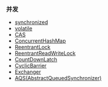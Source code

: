 ### 并发
+ [synchronized][1]
+ [volatile][2]
+ [CAS][3]
+ [ConcurrentHashMap][4]
+ [ReentrantLock][5]
+ [ReentrantReadWriteLock][6]
+ [CountDownLatch][7]
+ [CyclicBarrier][8]
+ [Exchanger][9]
+ [AQS(AbstractQueuedSynchronizer)][10]


[1]: https://blog.csdn.net/javazejian/article/details/72828483 "深入理解Java并发之synchronized实现原理"
[2]: https://www.cnblogs.com/dolphin0520/p/3920373.html "volatile关键字解析"
[3]: https://zl198751.iteye.com/blog/1848575 "CAS原理深度分析"
[4]: https://blog.csdn.net/justloveyou_/article/details/72783008 "彻头彻尾理解 ConcurrentHashMap"
[5]: https://www.jianshu.com/p/fe027772e156 "分析ReentrantLock的实现原理"
[6]: https://blog.csdn.net/xlgen157387/article/details/78375986 "读写锁ReentrantReadWriteLock深入分析"
[7]: https://www.jianshu.com/p/128476015902 "CountDownLatch详解"
[8]: https://www.jianshu.com/p/424374d71b67 "深入浅出java CyclicBarrier"
[9]: https://blog.csdn.net/u014634338/article/details/78385521 "Exchanger源码分析"
[10]: https://juejin.im/entry/58e6f484ac502e006c2b6887 "AbstractQueuedSynchronizer 超详细原理解析"
[11]: https://juejin.im/post/5ae6dc04f265da0ba351d3ff "彻底理解synchronized"

